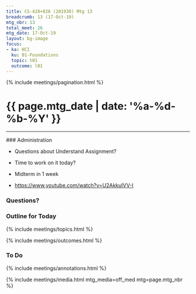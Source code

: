 ```yaml
---
title: CS-428+828 (201930) Mtg 13
breadcrumb: 13 (17-Oct-19)
mtg_nbr: 13
total_meet: 26
mtg_date: 17-Oct-19
layout: bg-image
focus:
- ka: HCI
  ku: 01-Foundations
  topic: t01
  outcome: l01
---
```

{% include meetings/pagination.html %}
<h1 class="text-center">
  {{ page.mtg_date | date: '%a-%d-%b-%Y' }}
</h1>
<hr />
### Administration

* Questions about Understand Assignment?
* Time to work on it today?
* Midterm in 1 week

* <https://www.youtube.com/watch?v=U2AkkuIVV-I>

### Questions?

### Outline for Today

{% include meetings/topics.html %}

{% include meetings/outcomes.html %}

### To Do

{% include meetings/annotations.html %}

{% include meetings/media.html mtg_media=off_med mtg=page.mtg_nbr %}
